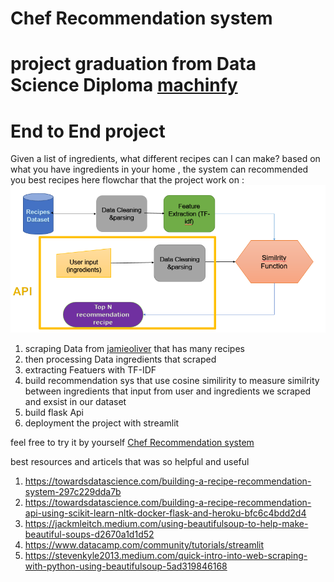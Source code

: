 # **Chef Recommendation system**
# project graduation from Data Science Diploma [machinfy](https://machinfy.com)
# **End to End project** 
Given a list of ingredients, what different recipes can I can make? 
based on what you have ingredients in your home , the system can recommended you best recipes 
here flowchar that the project work on :
![alt text](https://github.com/Nourshosharah/Chef_Recommendation_sys/blob/main/Data/flowchart.PNG)
1.   scraping Data from [jamieoliver](https://www.jamieoliver.com) that has many recipes
2.  then processing Data ingredients that scraped 
3.  extracting Featuers  with TF-IDF 
4. build recommendation sys that use cosine similirity to measure similrity between  ingredients that input from user and ingredients we scraped and exsist in our dataset
5. build flask Api 
6. deployment the project with streamlit 


feel free to try it by yourself [Chef Recommendation system](https://https://share.streamlit.io/nourshosharah/chef_recommendation_sys/main/streamlit.py)

best resources and articels that was so helpful and useful 
1. https://towardsdatascience.com/building-a-recipe-recommendation-system-297c229dda7b
2. https://towardsdatascience.com/building-a-recipe-recommendation-api-using-scikit-learn-nltk-docker-flask-and-heroku-bfc6c4bdd2d4
3. https://jackmleitch.medium.com/using-beautifulsoup-to-help-make-beautiful-soups-d2670a1d1d52
4. https://www.datacamp.com/community/tutorials/streamlit
5. https://stevenkyle2013.medium.com/quick-intro-into-web-scraping-with-python-using-beautifulsoup-5ad319846168

 
 



